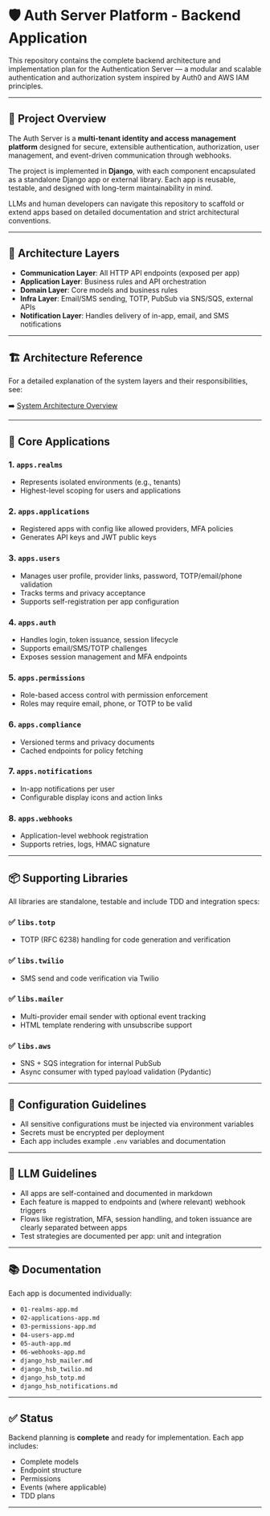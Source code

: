 # 🛡️ Auth Server Platform - Backend Application

This repository contains the complete backend architecture and implementation plan for the Authentication Server — a modular and scalable authentication and authorization system inspired by Auth0 and AWS IAM principles.

---

## 🧭 Project Overview

The Auth Server is a **multi-tenant identity and access management platform** designed for secure, extensible authentication, authorization, user management, and event-driven communication through webhooks.

The project is implemented in **Django**, with each component encapsulated as a standalone Django app or external library. Each app is reusable, testable, and designed with long-term maintainability in mind.

LLMs and human developers can navigate this repository to scaffold or extend apps based on detailed documentation and strict architectural conventions.

---

## 🧱 Architecture Layers

- **Communication Layer**: All HTTP API endpoints (exposed per app)
- **Application Layer**: Business rules and API orchestration
- **Domain Layer**: Core models and business rules
- **Infra Layer**: Email/SMS sending, TOTP, PubSub via SNS/SQS, external APIs
- **Notification Layer**: Handles delivery of in-app, email, and SMS notifications

---

## 🏗 Architecture Reference

For a detailed explanation of the system layers and their responsibilities, see:

➡️ [System Architecture Overview](01-architecture.md)

---

## 🧩 Core Applications

### 1. `apps.realms`
- Represents isolated environments (e.g., tenants)
- Highest-level scoping for users and applications

### 2. `apps.applications`
- Registered apps with config like allowed providers, MFA policies
- Generates API keys and JWT public keys

### 3. `apps.users`
- Manages user profile, provider links, password, TOTP/email/phone validation
- Tracks terms and privacy acceptance
- Supports self-registration per app configuration

### 4. `apps.auth`
- Handles login, token issuance, session lifecycle
- Supports email/SMS/TOTP challenges
- Exposes session management and MFA endpoints

### 5. `apps.permissions`
- Role-based access control with permission enforcement
- Roles may require email, phone, or TOTP to be valid

### 6. `apps.compliance`
- Versioned terms and privacy documents
- Cached endpoints for policy fetching

### 7. `apps.notifications`
- In-app notifications per user
- Configurable display icons and action links

### 8. `apps.webhooks`
- Application-level webhook registration
- Supports retries, logs, HMAC signature

---

## 📦 Supporting Libraries

All libraries are standalone, testable and include TDD and integration specs:

### ✅ `libs.totp`
- TOTP (RFC 6238) handling for code generation and verification

### ✅ `libs.twilio`
- SMS send and code verification via Twilio

### ✅ `libs.mailer`
- Multi-provider email sender with optional event tracking
- HTML template rendering with unsubscribe support

### ✅ `libs.aws`
- SNS + SQS integration for internal PubSub
- Async consumer with typed payload validation (Pydantic)

---

## 🔧 Configuration Guidelines

- All sensitive configurations must be injected via environment variables
- Secrets must be encrypted per deployment
- Each app includes example `.env` variables and documentation

---

## 🧠 LLM Guidelines

- All apps are self-contained and documented in markdown
- Each feature is mapped to endpoints and (where relevant) webhook triggers
- Flows like registration, MFA, session handling, and token issuance are clearly separated between apps
- Test strategies are documented per app: unit and integration

---

## 📚 Documentation

Each app is documented individually:

- `01-realms-app.md`
- `02-applications-app.md`
- `03-permissions-app.md`
- `04-users-app.md`
- `05-auth-app.md`
- `06-webhooks-app.md`
- `django_hsb_mailer.md`
- `django_hsb_twilio.md`
- `django_hsb_totp.md`
- `django_hsb_notifications.md`

---

## ✅ Status

Backend planning is **complete** and ready for implementation. Each app includes:

- Complete models
- Endpoint structure
- Permissions
- Events (where applicable)
- TDD plans

---
